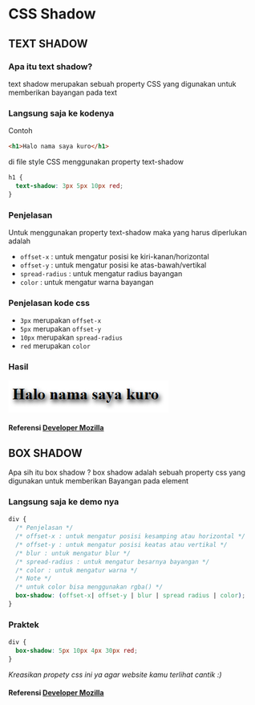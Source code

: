 # CSS Shadow

## TEXT SHADOW

### Apa itu text shadow?

text shadow merupakan sebuah property CSS yang digunakan untuk memberikan bayangan pada text

### Langsung saja ke kodenya

Contoh

```html
<h1>Halo nama saya kuro</h1>
```

di file style CSS menggunakan property text-shadow

```css
h1 {
  text-shadow: 3px 5px 10px red;
}
```

### Penjelasan

Untuk menggunakan property text-shadow maka yang harus diperlukan adalah

- `offset-x` : untuk mengatur posisi ke kiri-kanan/horizontal
- `offset-y` : untuk mengatur posisi ke atas-bawah/vertikal
- `spread-radius` : untuk mengatur radius bayangan
- `color` : untuk mengatur warna bayangan

### Penjelasan kode css

- `3px` merupakan `offset-x`
- `5px` merupakan `offset-y`
- `10px` merupakan `spread-radius`
- `red` merupakan `color`

### Hasil

![CSS textShadow](text-shadow.png)

#### Referensi [Developer Mozilla](https://developer.mozilla.org/en-US/docs/Web/CSS/text-shadow)

## BOX SHADOW

Apa sih itu box shadow ? box shadow adalah sebuah property css yang digunakan untuk memberikan
Bayangan pada element

### Langsung saja ke demo nya

```css
div {
  /* Penjelasan */
  /* offset-x : untuk mengatur posisi kesamping atau horizontal */
  /* offset-y : untuk mengatur posisi keatas atau vertikal */
  /* blur : untuk mengatur blur */
  /* spread-radius : untuk mengatur besarnya bayangan */
  /* color : untuk mengatur warna */
  /* Note */
  /* untuk color bisa menggunakan rgba() */
  box-shadow: (offset-x| offset-y | blur | spread radius | color);
}
```

### Praktek

```css
div {
  box-shadow: 5px 10px 4px 30px red;
}
```

_Kreasikan propety css ini ya agar website kamu terlihat cantik :)_

#### Referensi [Developer Mozilla](https://developer.mozilla.org/en-US/docs/Web/CSS/box-shadow)

